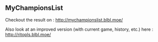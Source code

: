 ## MyChampionsList

Checkout the result on : http://mychampionslist.blbl.moe/

Also look at an improved version (with current game, history, etc.) here : http://ritopls.blbl.moe/
